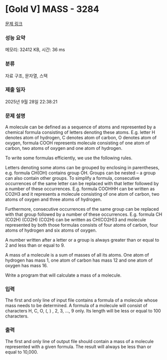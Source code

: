 # [Gold V] MASS - 3284 

[문제 링크](https://www.acmicpc.net/problem/3284) 

### 성능 요약

메모리: 32412 KB, 시간: 36 ms

### 분류

자료 구조, 문자열, 스택

### 제출 일자

2025년 9월 28일 22:38:21

### 문제 설명

<p>A molecule can be defined as a sequence of atoms and represented by a chemical formula consisting of letters denoting these atoms. E.g. letter H denotes atom of hydrogen, C denotes atom of carbon, O denotes atom of oxygen, formula COOH represents molecule consisting of one atom of carbon, two atoms of oxygen and one atom of hydrogen.</p>

<p>To write some formulas efficiently, we use the following rules.</p>

<p>Letters denoting some atoms can be grouped by enclosing in parentheses, e.g. formula CH(OH) contains group OH. Groups can be nested – a group can also contain other groups. To simplify a formula, consecutive occurrences of the same letter can be replaced with that letter followed by a number of these occurrences. E.g. formula COOHHH can be written as CO2H3 and it represents a molecule consisting of one atom of carbon, two atoms of oxygen and three atoms of hydrogen. </p>

<p>Furthermore, consecutive occurrences of the same group can be replaced with that group followed by a number of these occurrences. E.g. formula CH (CO2H) (CO2H) (CO2H) can be written as CH(CO2H)3 and  molecule represented by both those formulas consists of four atoms of carbon, four atoms of hydrogen and six atoms of oxygen.</p>

<p>A number written after a letter or a group is always greater than or equal to 2 and less than or equal to 9.</p>

<p>A mass of a molecule is a sum of masses of all its atoms. One atom of hydrogen has mass 1, one atom of carbon has mass 12 and one atom of oxygen has mass 16.</p>

<p>Write a program that will calculate a mass of a molecule.</p>

### 입력 

 <p>The first and only line of input file contains a formula of a molecule whose mass needs to be determined. A formula of a molecule will consist of characters H, C, O, (, ) , 2, 3, ..., 9 only. Its length will be less or equal to 100 characters.</p>

### 출력 

 <p>The first and only line of output file should contain a mass of a molecule represented with a given formula. The result will always be less than or equal to 10,000.</p>

